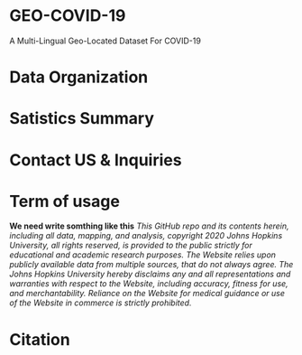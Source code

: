 # GEO-COVID-19
A Multi-Lingual Geo-Located Dataset For COVID-19


# Data Organization


# Satistics Summary

# Contact US & Inquiries

# Term of usage
**We need write somthing like this**
*This GitHub repo and its contents herein, including all data, mapping, and analysis, copyright 2020 Johns Hopkins University, all rights reserved, is provided to the public strictly for educational and academic research purposes. The Website relies upon publicly available data from multiple sources, that do not always agree. The Johns Hopkins University hereby disclaims any and all representations and warranties with respect to the Website, including accuracy, fitness for use, and merchantability. Reliance on the Website for medical guidance or use of the Website in commerce is strictly prohibited.*

# Citation


